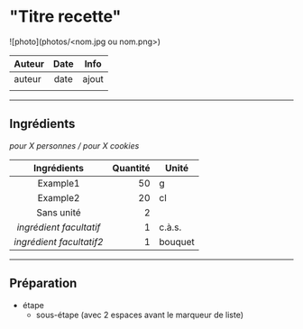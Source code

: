 # "Titre recette"

![photo](photos/<nom.jpg ou nom.png>)

| Auteur         | Date           | Info  |
| -------------- |:--------------:| ----- |
| auteur         | date           | ajout |
|                |                |       |

___

## Ingrédients

*pour X personnes / pour X cookies*

| Ingrédients               | Quantité     | Unité
|:-------------------------:|-------------:|-------
| Example1                  |           50 | g
| Example2                  |           20 | cl
| Sans unité                |            2 |
| *ingrédient facultatif*   |            1 | c.à.s.
| *ingrédient facultatif2*  |            1 | bouquet

___

## Préparation

* étape
  * sous-étape (avec 2 espaces avant le marqueur de liste)
